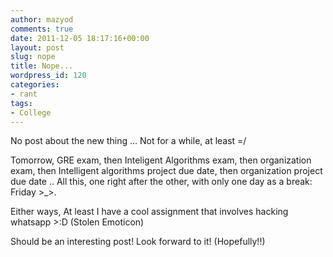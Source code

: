 ```yaml
---
author: mazyod
comments: true
date: 2011-12-05 18:17:16+00:00
layout: post
slug: nope
title: Nope...
wordpress_id: 120
categories:
- rant
tags:
- College
---
```


No post about the new thing ... Not for a while, at least =/

Tomorrow, GRE exam, then Inteligent Algorithms exam, then organization exam, then Intelligent algorithms project due date, then organization project due date .. All this, one right after the other, with only one day as a break: Friday >_>.

Either ways, At least I have a cool assignment that involves hacking whatsapp >:D (Stolen Emoticon)

Should be an interesting post! Look forward to it! (Hopefully!!)
